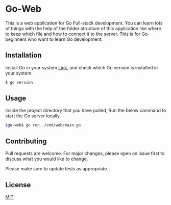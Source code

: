 # Go-Web

This is a web application for Go Full-stack development. You can learn lots of things with the help of the folder structure of this application like where to keep which file and how to connect it to the server. This is for Go beginners who want to learn  Go development.


## Installation

Install Go in your system [Link](https://go.dev/doc/install), and check which Go version is installed in your system.
```bash
$ go version
```

## Usage


Inside the project directory that you have pulled, 
Run the below command to start the Go server locally.
```bash
$go-web$ go run ./cmd/web/main.go 
```

## Contributing
Pull requests are welcome. For major changes, please open an issue first to discuss what you would like to change.

Please make sure to update tests as appropriate.

## License
[MIT](https://choosealicense.com/licenses/mit/)